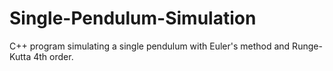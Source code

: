# Single-Pendulum-Simulation
C++ program simulating a single pendulum with Euler's method and Runge-Kutta 4th order.

